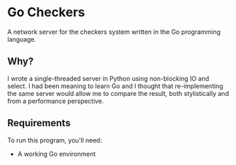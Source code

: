 # Go Checkers

A network server for the checkers system written in the Go programming language.

## Why?

I wrote a single-threaded server in Python using non-blocking IO and select. I had been meaning to learn Go and I thought that re-implementing the same server would allow me to compare the result, both stylistically and from a performance perspective.

## Requirements

To run this program, you'll need:

  * A working Go environment

